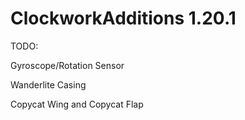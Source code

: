 # ClockworkAdditions 1.20.1

TODO:

Gyroscope/Rotation Sensor

Wanderlite Casing

Copycat Wing and Copycat Flap
